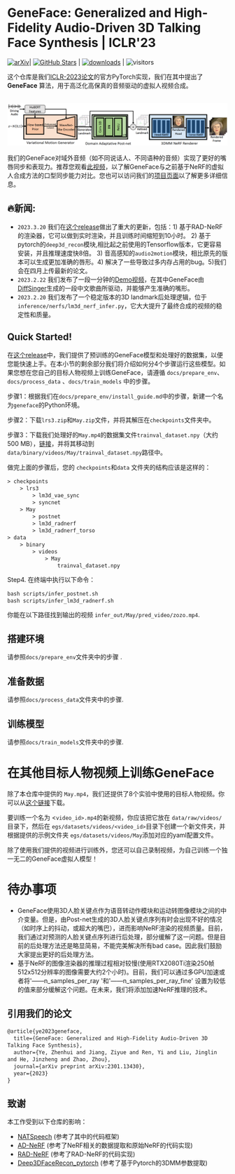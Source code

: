 # GeneFace: Generalized and High-Fidelity Audio-Driven 3D Talking Face Synthesis | ICLR'23

[![arXiv](https://img.shields.io/badge/arXiv-Paper-%3CCOLOR%3E.svg)](https://arxiv.org/abs/2301.13430)| [![GitHub Stars](https://img.shields.io/github/stars/yerfor/GeneFace)](https://github.com/yerfor/GeneFace) | [![downloads](https://img.shields.io/github/downloads/yerfor/GeneFace/total.svg)](https://github.com/yerfor/GeneFace/releases) | ![visitors](https://visitor-badge.glitch.me/badge?page_id=yerfor/GeneFace)

这个仓库是我们[ICLR-2023论文](https://arxiv.org/abs/2301.13430)的官方PyTorch实现，我们在其中提出了**GeneFace** 算法，用于高泛化高保真的音频驱动的虚拟人视频合成。

<p align="center">
    <br>
    <img src="assets/GeneFace.png" width="1000"/>
    <br>
</p>

我们的GeneFace对域外音频（如不同说话人、不同语种的音频）实现了更好的嘴唇同步和表现力。推荐您观看[此视频](https://geneface.github.io/GeneFace/example_show_improvement.mp4)，以了解GeneFace与之前基于NeRF的虚拟人合成方法的口型同步能力对比。您也可以访问我们的[项目页面](https://geneface.github.io/)以了解更多详细信息。


## 🔥新闻:
- `2023.3.20` 我们在[这个release](https://github.com/yerfor/GeneFace/releases/tag/v1.1.0)做出了重大的更新，包括：1) 基于RAD-NeRF的渲染器，它可以做到实时渲染，并且训练时间缩短到10小时。  2) 基于pytorch的`deep3d_recon`模块,相比起之前使用的Tensorflow版本，它更容易安装，并且推理速度快8倍。 3) 音高感知的`audio2motion`模块，相比原先的版本可以生成更加准确的唇形。4) 解决了一些导致过多内存占用的bug。5)我们会在四月上传最新的论文。
- `2023.2.22` 我们发布了一段一分钟的[Demo视频](https://geneface.github.io/GeneFace/how_i_want_to_say_goodbye.mp4)，在其中GeneFace由[DiffSinger](https://github.com/MoonInTheRiver/DiffSinger)生成的一段中文歌曲所驱动，并能够产生准确的嘴形。
- `2023.2.20` 我们发布了一个稳定版本的3D landmark后处理逻辑，位于 `inference/nerfs/lm3d_nerf_infer.py`，它大大提升了最终合成的视频的稳定性和质量。

## Quick Started!

在[这个release](https://github.com/yerfor/GeneFace/releases/tag/v1.1.0)中，我们提供了预训练的GeneFace模型和处理好的数据集，以便您能快速上手。在本小节的剩余部分我们将介绍如何分4个步骤运行这些模型。如果您想在您自己的目标人物视频上训练GeneFace，请遵循 `docs/prepare_env`、`docs/process_data` 、`docs/train_models` 中的步骤。

步骤1：根据我们在`docs/prepare_env/install_guide.md`中的步骤，新建一个名为`geneface`的Python环境。

步骤2：下载`lrs3.zip`和`May.zip`文件，并将其解压在`checkpoints`文件夹中。

步骤3：下载我们处理好的`May.mp4`的数据集文件`trainval_dataset.npy`（大约500 MB），[链接](https://drive.google.com/file/d/1bqLSESYzfXPHlFt0j-oXAnM88ZeUG-Y9/view?usp=share_link)，并将其移动到`data/binary/videos/May/trainval_dataset.npy`路径中。

做完上面的步骤后，您的 `checkpoints`和`data` 文件夹的结构应该是这样的：

```
> checkpoints
    > lrs3
        > lm3d_vae_sync
        > syncnet
    > May
        > postnet
        > lm3d_radnerf
        > lm3d_radnerf_torso
> data
    > binary
        > videos
            > May
                trainval_dataset.npy
```

Step4. 在终端中执行以下命令：

```
bash scripts/infer_postnet.sh
bash scripts/infer_lm3d_radnerf.sh
```

你能在以下路径找到输出的视频 `infer_out/May/pred_video/zozo.mp4`.

## 搭建环境

请参照`docs/prepare_env`文件夹中的步骤 .

## 准备数据
请参照`docs/process_data`文件夹中的步骤.

## 训练模型

请参照`docs/train_models`文件夹中的步骤.

# 在其他目标人物视频上训练GeneFace

除了本仓库中提供的 `May.mp4`，我们还提供了8个实验中使用的目标人物视频。你可以从[这个链接](https://drive.google.com/drive/folders/1FwQoBd1ZrBJMrJE3ZzlNhK8xAe1OYGjX?usp=share_link)下载。

要训练一个名为 <`video_id>.mp4`的新视频，你应该把它放在 `data/raw/videos/`目录下，然后在 `egs/datasets/videos/<video_id>`目录下创建一个新文件夹，并根据提供的示例文件夹 `egs/datasets/videos/May`添加对应的yaml配置文件。

除了使用我们提供的视频进行训练外，您还可以自己录制视频，为自己训练一个独一无二的GeneFace虚拟人模型！

# 待办事项

- GeneFace使用3D人脸关键点作为语音转动作模块和运动转图像模块之间的中介变量。但是，由Post-net生成的3D人脸关键点序列有时会出现不好的情况（如时序上的抖动，或超大的嘴巴），进而影响NeRF渲染的视频质量。目前，我们通过对预测的人脸关键点序列进行后处理，部分缓解了这一问题。但是目前的后处理方法还是略显简易，不能完美解决所有bad case。因此我们鼓励大家提出更好的后处理方法。
- 基于NeRF的图像渲染器的推理过程相对较慢(使用RTX2080Ti渲染250帧512x512分辨率的图像需要大约2个小时)。目前，我们可以通过多GPU加速或者将'——n_samples_per_ray '和'——n_samples_per_ray_fine' 设置为较低的值来部分缓解这个问题。在未来，我们将添加加速NeRF推理的技术。
## 引用我们的论文

```
@article{ye2023geneface,
  title={GeneFace: Generalized and High-Fidelity Audio-Driven 3D Talking Face Synthesis},
  author={Ye, Zhenhui and Jiang, Ziyue and Ren, Yi and Liu, Jinglin and He, Jinzheng and Zhao, Zhou},
  journal={arXiv preprint arXiv:2301.13430},
  year={2023}
}
```

## 致谢

本工作受到以下仓库的影响：

* [NATSpeech](https://github.com/NATSpeech/NATSpeech) (参考了其中的代码框架)
* [AD-NeRF](https://github.com/YudongGuo/AD-NeRF) (参考了NeRF相关的数据提取和原始NeRF的代码实现)
* [RAD-NeRF](https://github.com/ashawkey/RAD-NeRF) (参考了RAD-NeRF的代码实现)
* [Deep3DFaceRecon_pytorch](https://github.com/sicxu/Deep3DFaceRecon_pytorch) (参考了基于Pytorch的3DMM参数提取)

